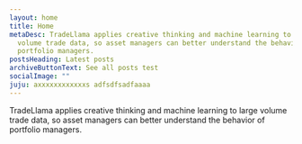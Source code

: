 ```yaml
---
layout: home
title: Home
metaDesc: TradeLlama applies creative thinking and machine learning to large
  volume trade data, so asset managers can better understand the behavior of
  portfolio managers.
postsHeading: Latest posts
archiveButtonText: See all posts test
socialImage: ""
juju: axxxxxxxxxxxxs adfsdfsadfaaaa
---
```

TradeLlama applies creative thinking and machine learning to large volume trade data, so asset managers can better understand the behavior of portfolio managers.